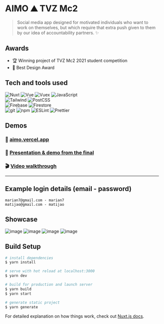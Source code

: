 # AIMO ⛰️ TVZ Mc2

> Social media app designed for motivated individuals who want to work on themselves, but which require that extra push given to them by our idea of accountability partners. ✨


## Awards

- 🏆️ Winning project of TVZ Mc2 2021 student competition
- 🎨️ Best Design Award


## Tech and tools used
<div>
<img alt="Nuxt" src="https://img.shields.io/badge/-Nuxt-00C58E?style=flat-square&logo=nuxt.js&logoColor=white" />
<img alt="Vue" src="https://img.shields.io/badge/-Vue-4FC08D?style=flat-square&logo=vue.js&logoColor=white" />
<img alt="Vuex" src="https://img.shields.io/badge/-Vuex-4FC08D?style=flat-square&logo=vue.js&logoColor=white" />
<img alt="JavaScript" src="https://img.shields.io/badge/-JavaScript-F7DF1E?style=flat-square&logo=javascript&logoColor=black" />
</div>
<div>
<img alt="Tailwind" src="https://img.shields.io/badge/-Tailwind-38B2AC?style=flat-square&logo=tailwind-css&logoColor=white" />
<img alt="PostCSS" src="https://img.shields.io/badge/-PostCSS-DD3A0A?style=flat-square&logo=postcss&logoColor=white" />
</div>
<div>
<img alt="Firebase" src="https://img.shields.io/badge/-Firebase-FFCA28?style=flat-square&logo=firebase&logoColor=black" />
<img alt="Firestore" src="https://img.shields.io/badge/-Firestore-FFCA28?style=flat-square&logo=firebase&logoColor=black" />
</div>
<div>
<img alt="git" src="https://img.shields.io/badge/-git-F05032?style=flat-square&logo=git&logoColor=white" />
<img alt="npm" src="https://img.shields.io/badge/-npm-CB3837?style=flat-square&logo=npm&logoColor=white" />
<img alt="ESLint" src="https://img.shields.io/badge/-ESLint-4B32C3?style=flat-square&logo=eslint&logoColor=white" />
<img alt="Prettier" src="https://img.shields.io/badge/-Prettier-F7B93E?style=flat-square&logo=prettier&logoColor=black" />
</div>


## Demos

### 🚀️ [aimo.vercel.app](https://aimo.vercel.app/)
### 🥇️ [Presentation & demo from the final](https://www.youtube.com/watch?v=9JHeZKHHjNM)
### 🎬️ [Video walkthrough](https://drive.google.com/file/d/1ITTM1MtM4C6A6bD3ynGGoectzaLLFwp6/view)

---

## Example login details (email - password)
	marian7@gmail.com - marian7
	matijao@gmail.com - matijao
	
## Showcase

![image](https://user-images.githubusercontent.com/46557266/144764746-4bc446b4-cfa1-48cd-9a5d-4ceb598488db.png)
![image](https://user-images.githubusercontent.com/46557266/144764764-632663f5-da98-4c06-8075-c54572f97999.png)
![image](https://user-images.githubusercontent.com/46557266/144764777-698b9490-139f-4f8d-a873-abd3db69c116.png)
![image](https://user-images.githubusercontent.com/46557266/144764903-3129b233-a013-4b65-8a9d-9056dd4d0716.png)


## Build Setup

```bash
# install dependencies
$ yarn install

# serve with hot reload at localhost:3000
$ yarn dev

# build for production and launch server
$ yarn build
$ yarn start

# generate static project
$ yarn generate
```

For detailed explanation on how things work, check out [Nuxt.js docs](https://nuxtjs.org).
